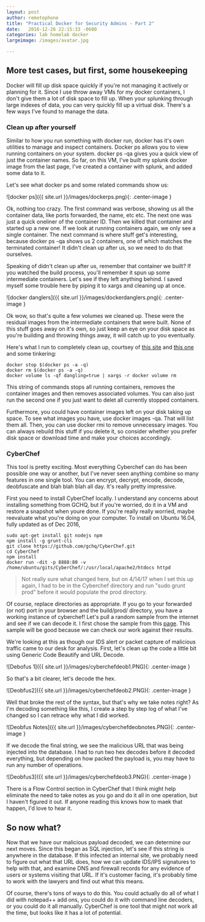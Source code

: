 ```yaml
---
layout: post
author: remotephone
title: "Practical Docker for Security Admins - Part 2"
date:   2016-12-26 22:15:33 -0600
categories: lab homelab docker
largeimage: /images/avatar.jpg

---
```


## More test cases, but first, some housekeeping

Docker will fill up disk space quickly if you're not managing it actively or planning for it. Since I use throw away VMs for my docker containers, I don't give them a lot of disk space to fill up. When your splunking through large indexes of data, you can very quickly fill up a virtual disk. There's a few ways I've found to manage the data.

### Clean up after yourself

Similar to how you run something with docker run, docker has it's own utilities to manage and inspect containers. Docker ps allows you to view running containers on your system. docker ps -qa gives you a quick view of just the container names. So far, on this VM, I've built my splunk docker image from the last page, I've created a container with splunk, and added some data to it. 

Let's see what docker ps and some related commands show us:

![docker ps]({{ site.url }}/images/dockerps.png){: .center-image }

Ok, nothing too crazy. The first command was verbose, showing us all the container data, like ports forwarded, the name, etc etc. The next one was just a quick oneliner of the container ID. Then we killed that container and started up a new one. If we look at running containers again, we only see a single container. The next command is where stuff get's interesting, because docker ps -qa shows us 2 containers, one of which matches the terminated container! It didn't clean up after us, so we need to do that ourselves.

Speaking of didn't clean up after us, remember that container we built? If you watched the build process, you'll remember it spun up some intermediate containers. Let's see if they left anything behind. I saved myself some trouble here by piping it to xargs and cleaning up at once.

![docker danglers]({{ site.url }}/images/dockerdanglers.png){: .center-image }

Ok wow, so that's quite a few volumes we cleaned up. These were the residual images from the intermediate containers that were built. None of this stuff goes away on it's own, so just keep an eye on your disk space as you're building and throwing things away, it will catch up to you eventually.

Here's what I run to completely clean up, courtsey of [this site](http://blog.yohanliyanage.com/2015/05/docker-clean-up-after-yourself/) and [this one](https://lebkowski.name/docker-volumes/) and some tinkering:

~~~
docker stop $(docker ps -a -q)
docker rm $(docker ps -a -q)
docker volume ls -qf dangling=true | xargs -r docker volume rm
~~~

This string of commands stops all running containers, removes the container images and then removes associated volumes. You can also just run the second one if you just want to delet all currently stopped containers.

Furthermore, you could have container images left on your disk taking up space. To see what images you have, use docker images -qa. That will list them all. Then, you can use docker rmi to remove unnecessary images. You can always rebuild this stuff if you delete it, so consider whether you prefer disk space or download time and make your choices accordingly. 

### CyberChef

This tool is pretty exciting. Most everything Cyberchef can do has been possible one way or another, but I've never seen anything combine so many features in one single tool. You can encrypt, decrypt, encode, decode, deobfuscate and blah blah blah all day. It's really pretty impressive.

First you need to install CyberChef locally. I understand any concerns about installing something from GCHQ, but if you're worried, do it in a VM and restore a snapshot when youre done. If you're really really worried, maybe reevaluate what you're doing on your computer. To install on Ubuntu 16.04, fully updated as of Dec 2016,

~~~
sudo apt-get install git nodejs npm
npm install -g grunt-cli
git clone https://github.com/gchq/CyberChef.git
cd CyberChef
npm install
docker run -dit -p 8888:80 -v /home/ubuntu/gits/CyberChef/:/usr/local/apache2/htdocs httpd
~~~ 

> Not really sure what changed here, but on 4/14/17 when I set this up again, I had to be in the Cyberchef directory and run "sudo grunt prod" before it would populate the prod directory. 

Of course, replace directories as appropriate. If you go to your forwarded (or not) port in your browser and the build/prod/ directory, you have a working instance of cyberchef! Let's pull a random sample from the internet and see if we can decode it. I first chose the sample from this [page](https://isc.sans.edu/forums/diary/Obfuscated+SQL+Injection+attacks/9397/). This sample will be good because we can check our work against their results. 


We're looking at this as though our IDS alert or packet capture of malicious traffic came to our desk for analysis. First, let's clean up the code a little bit using Generic Code Beautify and URL Decode. 

![Debofus 1]({{ site.url }}/images/cyberchefdeob1.PNG){: .center-image }

So that's a bit clearer, let's decode the hex. 

![Deobfus2]({{ site.url }}/images/cyberchefdeob2.PNG){: .center-image }

Well that broke the rest of the syntax, but that's why we take notes right? As I'm decoding something like this, I create a step by step log of what I've changed so I can retrace why what I did worked. 

![Deobfus Notes]({{ site.url }}/images/cyberchefdeobnotes.PNG){: .center-image }


If we decode the final string, we see the malicious URL that was being injected into the database. I had to run two hex decodes before it decoded everything, but depending on how packed the payload is, you may have to run any number of operations.

![Deobfus3]({{ site.url }}/images/cyberchefdeob3.PNG){: .center-image } 

There is a Flow Control section in CyberChef that I think might help eliminate the need to take notes as you go and do it all in one operation, but I haven't figured it out. If anyone reading this knows how to maek that happen, I'd love to hear it. 

## So now what?

Now that we have our malicious payload decoded, we can determine our next moves. Since this began as SQL injection, let's see if this string is anywhere in the database. If this infected an internal site, we probably need to figure out what that URL does, how we can update IDS/IPS signatures to help with that, and examine DNS and firewall records for any evidence of users or systems visiting that URL. If it's customer facing, it's probably time to work with the lawyers and find out what this means. 

Of course, there's tons of ways to do this. You could actually do all of what I did with notepad++ add ons, you could do it with command line decoders, or you could do it all manually. CyberChef is one tool that might not work all the time, but looks like it has a lot of potential.
 
